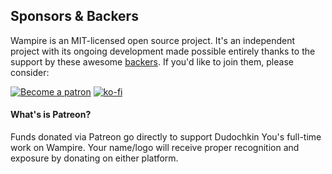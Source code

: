 ## Sponsors &amp; Backers

Wampire is an MIT-licensed open source project. It's an independent project with its ongoing development made possible 
entirely thanks to the support by these awesome [backers](./BACKERS.md). If 
you'd like to join them, please consider:

[![Become a patron](https://raw.githubusercontent.com/wiki/ohyo-io/wampire/images/patreon.png)](https://www.patreon.com/dudochkin)
[![ko-fi](https://raw.githubusercontent.com/wiki/ohyo-io/wampire/images/kofi2.png)](https://ko-fi.com/Y8Y3E0YQ)


#### What's is Patreon?

Funds donated via Patreon go directly to support Dudochkin You's full-time work on Wampire. Your 
name/logo will receive proper recognition and exposure by donating on either platform.
